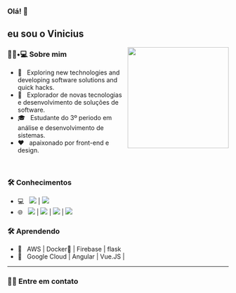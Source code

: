 ### Olá! 👋<h2> eu sou o Vinicius</h2>

<img align='right' src="https://media.giphy.com/media/M9gbBd9nbDrOTu1Mqx/giphy.gif" width="230">

<h3> 👨🏻•💻 Sobre mim </h3>



- 🤔 &nbsp; Exploring new technologies and developing software solutions and quick hacks.
- 🤔 &nbsp; Explorador de novas tecnologias e desenvolvimento de soluções de software.
- 🎓 &nbsp; Estudante do 3º periodo em análise e desenvolvimento de sistemas.
- ❤️ &nbsp; apaixonado por front-end e design.

<br>
<h3>🛠 Conhecimentos </h3>

- 💻 &nbsp; <img src="https://img.shields.io/badge/Java-ED8B00?style=for-the-badge&logo=java&logoColor=white"/> | <img src="https://img.shields.io/badge/SQLite-07405E?style=for-the-badge&logo=sqlite&logoColor=white"/>
- 🌐 &nbsp; <img src="https://img.shields.io/badge/HTML5-E34F26?style=for-the-badge&logo=html5&logoColor=white"/> | <img src="https://img.shields.io/badge/CSS3-1572B6?style=for-the-badge&logo=css3&logoColor=white"/> | <img src="https://img.shields.io/badge/JavaScript-323330?style=for-the-badge&logo=javascript&logoColor=F7DF1E"/> | <img src="https://img.shields.io/badge/React-20232A?style=for-the-badge&logo=react&logoColor=61DAFB"/>

<h3>🛠 Aprendendo </h3>

- 🔧 &nbsp; AWS | Docker🐳 | Firebase | flask
- 🔧 &nbsp; Google Cloud | Angular | Vue.JS |

<hr>


<h3> 🤝🏻 Entre em contato </h3>



<br>

